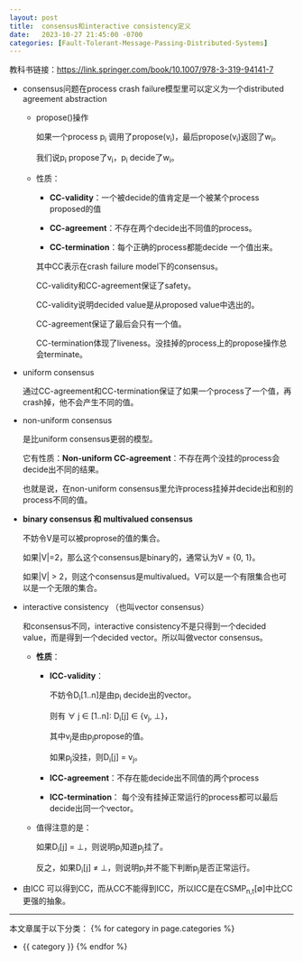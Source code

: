 ```yaml
---
layout: post
title:  consensus和interactive consistency定义
date:   2023-10-27 21:45:00 -0700
categories: [Fault-Tolerant-Message-Passing-Distributed-Systems]
---
```


教科书链接：<https://link.springer.com/book/10.1007/978-3-319-94141-7>

- consensus问题在process crash failure模型里可以定义为一个distributed agreement abstraction

    - propose()操作

        如果一个process p<sub>i</sub> 调用了propose(v<sub>i</sub>)，最后propose(v<sub>i</sub>)返回了w<sub>i</sub>。

        我们说p<sub>i</sub> propose了v<sub>i</sub>，p<sub>i</sub> decide了w<sub>i</sub>。

    - 性质：

        - **CC-validity**：一个被decide的值肯定是一个被某个process proposed的值

        - **CC-agreement**：不存在两个decide出不同值的process。

        - **CC-termination**：每个正确的process都能decide 一个值出来。

        其中CC表示在crash failure model下的consensus。

        CC-validity和CC-agreement保证了safety。
        
        CC-validity说明decided value是从proposed value中选出的。

        CC-agreement保证了最后会只有一个值。

        CC-termination体现了liveness。没挂掉的process上的propose操作总会terminate。

- uniform consensus

    通过CC-agreement和CC-termination保证了如果一个process了一个值，再crash掉，他不会产生不同的值。

- non-uniform consensus

    是比uniform consensus更弱的模型。

    它有性质：**Non-uniform CC-agreement**：不存在两个没挂的process会decide出不同的结果。

    也就是说，在non-uniform consensus里允许process挂掉并decide出和别的process不同的值。

- **binary consensus 和 multivalued consensus**

    不妨令V是可以被proprose的值的集合。

    如果|V|=2，那么这个consensus是binary的，通常认为V = {0, 1}。

    如果|V| &gt; 2，则这个consensus是multivalued。V可以是一个有限集合也可以是一个无限的集合。

- interactive consistency （也叫vector consensus）

    和consensus不同，interactive consistency不是只得到一个decided value，而是得到一个decided vector。所以叫做vector consensus。

    - **性质**：

        - **ICC-validity**：

            不妨令D<sub>i</sub>[1..n]是由p<sub>i</sub> decide出的vector。

            则有 &forall; j &isin; [1..n]: D<sub>i</sub>[j] &isin; {v<sub>j</sub>, &#x22A5;}，

            其中v<sub>j</sub>是由p<sub>j</sub>propose的值。
            
            如果p<sub>j</sub>没挂，则D<sub>i</sub>[j] = v<sub>j</sub>。

        - **ICC-agreement**：不存在能decide出不同值的两个process

        - **ICC-termination**： 每个没有挂掉正常运行的process都可以最后decide出同一个vector。

    - 值得注意的是：

        如果D<sub>i</sub>[j] = &#x22A5;，则说明p<sub>i</sub>知道p<sub>j</sub>挂了。

        反之，如果D<sub>i</sub>[j] &ne; &#x22a5;，则说明p<sub>i</sub>并不能下判断p<sub>j</sub>是否正常运行。

- 由ICC 可以得到CC，而从CC不能得到ICC，所以ICC是在CSMP<sub>n,t</sub>[&empty;]中比CC更强的抽象。


---
本文章属于以下分类：
{% for category in page.categories %}
- {{ category }}
{% endfor %}